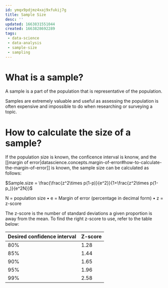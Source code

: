 ```yaml
---
id: ymqx9pdjmz4xaj9xfukij7g
title: Sample Size
desc: ''
updated: 1663831551044
created: 1663828692289
tags:
 - data-science
 - data-analysis
 - sample-size
 - sampling
---
```


# What is a sample?

A sample is a part of the population that is representative of the population.

Samples are extremely valuable and useful as assessing the population is often expensive and impossible to do when researching or surveying a topic.

# How to calculate the size of a sample?

If the population size is known, the conficence interval is knonw, and the [[margin of error|datascience.concepts.margin-of-error#how-to-calculate-the-margin-of-error]] is known, the sample size can be calculated as follows:

$Sample.size = \frac{\frac{z^2\times p(1-p)}{e^2}}{1+\frac{z^2\times p(1-p_)}{e^2N}}$

>
N = population size • e = Margin of error (percentage in decimal form) • z = z-score

The z-score is the number of standard deviations a given proportion is away from the mean. To find the right z-score to use, refer to the table below:

| Desired confidence interval | Z-score|
|-|-|
80%|1.28|
85%|1.44|
90%|1.65|
95%|1.96|
99%|2.58|